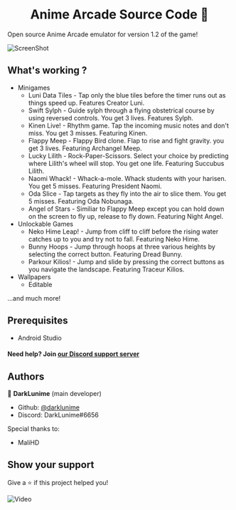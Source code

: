 <h1 align="center">Anime Arcade Source Code 👋</h1>

Open source Anime Arcade emulator for version 1.2 of the game!


![ScreenShot](https://image.winudf.com/v2/image1/YWlyLmNvbS5sdW5pLmFuaW1lYXJjYWRlX3NjcmVlbl81XzE1NjY5OTg5NTdfMDk5/screen-5.jpg?fakeurl=1&type=.jpg) 


## What's working ?
- Minigames
  - Luni Data Tiles - Tap only the blue tiles before the timer runs out as things speed up. Features Creator Luni.
  - Swift Sylph - Guide sylph through a flying obstetrical course by using reversed controls. You get 3 lives. Features Sylph.
  - Kinen Live! - Rhythm game. Tap the incoming music notes and don't miss. You get 3 misses. Featuring Kinen.
  - Flappy Meep - Flappy Bird clone. Flap to rise and fight gravity. you get 3 lives. Featuring Archangel Meep.
  - Lucky Lilith - Rock-Paper-Scissors. Select your choice by predicting where Lilith's wheel will stop. You get one life. Featuring Succubus Lilith.
  - Naomi Whack! - Whack-a-mole. Whack students with your harisen. You get 5 misses. Featuring President Naomi.
  - Oda Slice - Tap targets as they fly into the air to slice them. You get 5 misses. Featuring Oda Nobunaga.
  - Angel of Stars - Similiar to Flappy Meep except you can hold down on the screen to fly up, release to fly down. Featuring Night Angel.
- Unlockable Games
  - Neko Hime Leap! - Jump from cliff to cliff before the rising water catches up to you and try not to fall. Featuring Neko Hime.
  - Bunny Hoops - Jump through hoops at three various heights by selecting the correct button. Featuring Dread Bunny.
  - Parkour Kilios! - Jump and slide by pressing the correct buttons as you navigate the landscape. Featuring Traceur Kilios.
- Wallpapers
  - Editable

...and much more!


## Prerequisites

- Android Studio



#### Need help? Join [our Discord support server](https://discord.gg/HZcyY6TkJ5)




## Authors

👤 **DarkLunime** (main developer)

* Github: [@darklunime](https://github.com/darklunime)
* Discord: DarkLunime#6656

Special thanks to:
- MaliHD

## Show your support

Give a ⭐️ if this project helped you!

![Video](https://cdn.discordapp.com/attachments/827151725134610443/827151812158423040/Anime_Arcade_-_Official_Trailer_AndroidiOS.gif) 
